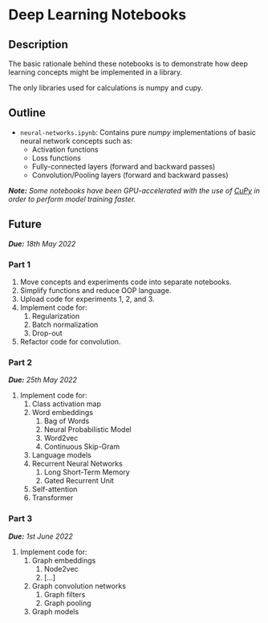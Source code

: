# Deep Learning Notebooks

## Description

The basic rationale behind these notebooks is to demonstrate how deep learning concepts might be implemented in a library.

The only libraries used for calculations is numpy and cupy.

## Outline

* `neural-networks.ipynb`: Contains pure *numpy* implementations of basic neural network concepts such as:
  * Activation functions
  * Loss functions
  * Fully-connected layers (forward and backward passes)
  * Convolution/Pooling layers (forward and backward passes)

***Note:** Some notebooks have been GPU-accelerated with the use of [CuPy](https://github.com/cupy/cupy) in order to perform model training faster.*


## Future

***Due:** 18th May 2022*

### Part 1

1. Move concepts and experiments code into separate notebooks.
2. Simplify functions and reduce OOP language.
3. Upload code for experiments 1, 2, and 3.
4. Implement code for:
   1. Regularization
   2. Batch normalization
   3. Drop-out
5. Refactor code for convolution.

### Part 2

***Due:** 25th May 2022*

1. Implement code for:
   1. Class activation map
   2. Word embeddings
      1. Bag of Words
      2. Neural Probabilistic Model
      3. Word2vec
      4. Continuous Skip-Gram
   3. Language models
   4. Recurrent Neural Networks
      1. Long Short-Term Memory
      2. Gated Recurrent Unit
   5. Self-attention
   6. Transformer

### Part 3

***Due:** 1st June 2022*

1. Implement code for:
   1. Graph embeddings
      1. Node2vec
      2. [...]
   2. Graph convolution networks
      1. Graph filters
      2. Graph pooling
   3. Graph models